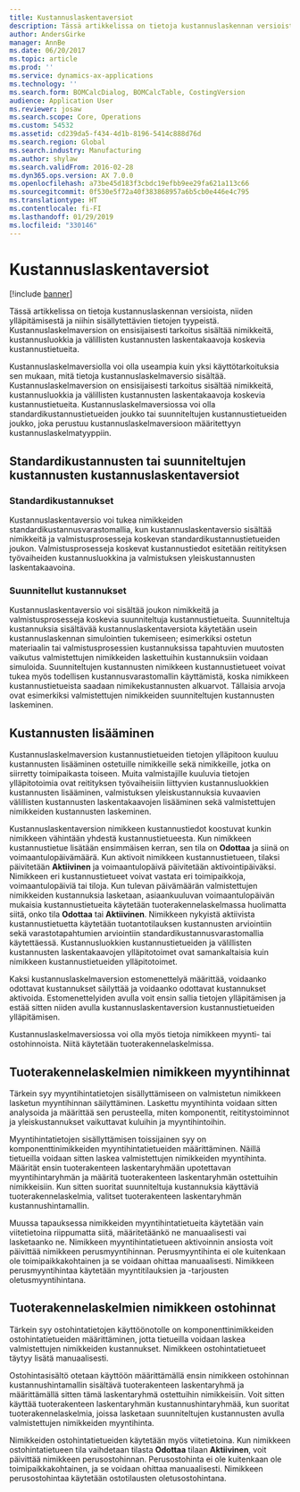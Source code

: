 ```yaml
---
title: Kustannuslaskentaversiot
description: Tässä artikkelissa on tietoja kustannuslaskennan versioista, niiden ylläpitämisestä ja niihin sisällytettävien tietojen tyypeistä. Kustannuslaskelmaversion on ensisijaisesti tarkoitus sisältää nimikkeitä, kustannusluokkia ja välillisten kustannusten laskentakaavoja koskevia kustannustietueita.
author: AndersGirke
manager: AnnBe
ms.date: 06/20/2017
ms.topic: article
ms.prod: ''
ms.service: dynamics-ax-applications
ms.technology: ''
ms.search.form: BOMCalcDialog, BOMCalcTable, CostingVersion
audience: Application User
ms.reviewer: josaw
ms.search.scope: Core, Operations
ms.custom: 54532
ms.assetid: cd239da5-f434-4d1b-8196-5414c888d76d
ms.search.region: Global
ms.search.industry: Manufacturing
ms.author: shylaw
ms.search.validFrom: 2016-02-28
ms.dyn365.ops.version: AX 7.0.0
ms.openlocfilehash: a73be45d183f3cbdc19efbb9ee29fa621a113c66
ms.sourcegitcommit: 0f530e5f72a40f383868957a6b5cb0e446e4c795
ms.translationtype: HT
ms.contentlocale: fi-FI
ms.lasthandoff: 01/29/2019
ms.locfileid: "330146"
---
```

# <a name="costing-versions"></a>Kustannuslaskentaversiot

[!include [banner](../includes/banner.md)]

Tässä artikkelissa on tietoja kustannuslaskennan versioista, niiden ylläpitämisestä ja niihin sisällytettävien tietojen tyypeistä. Kustannuslaskelmaversion on ensisijaisesti tarkoitus sisältää nimikkeitä, kustannusluokkia ja välillisten kustannusten laskentakaavoja koskevia kustannustietueita.

Kustannuslaskelmaversiolla voi olla useampia kuin yksi käyttötarkoituksia sen mukaan, mitä tietoja kustannuslaskelmaversio sisältää. Kustannuslaskelmaversion on ensisijaisesti tarkoitus sisältää nimikkeitä, kustannusluokkia ja välillisten kustannusten laskentakaavoja koskevia kustannustietueita. Kustannuslaskelmaversiossa voi olla standardikustannustietueiden joukko tai suunniteltujen kustannustietueiden joukko, joka perustuu kustannuslaskelmaversioon määritettyyn kustannuslaskelmatyyppiin.

## <a name="costing-versions-for-standard-or-planned-costs"></a>Standardikustannusten tai suunniteltujen kustannusten kustannuslaskentaversiot
### <a name="standard-costs"></a>Standardikustannukset

Kustannuslaskentaversio voi tukea nimikkeiden standardikustannusvarastomallia, kun kustannuslaskentaversio sisältää nimikkeitä ja valmistusprosesseja koskevan standardikustannustietueiden joukon. Valmistusprosesseja koskevat kustannustiedot esitetään reitityksen työvaiheiden kustannusluokkina ja valmistuksen yleiskustannusten laskentakaavoina.

### <a name="planned-costs"></a>Suunnitellut kustannukset

Kustannuslaskentaversio voi sisältää joukon nimikkeitä ja valmistusprosesseja koskevia suunniteltuja kustannustietueita. Suunniteltuja kustannuksia sisältävää kustannuslaskentaversiota käytetään usein kustannuslaskennan simulointien tukemiseen; esimerkiksi ostetun materiaalin tai valmistusprosessien kustannuksissa tapahtuvien muutosten vaikutus valmistettujen nimikkeiden laskettuihin kustannuksiin voidaan simuloida. Suunniteltujen kustannusten nimikkeen kustannustietueet voivat tukea myös todellisen kustannusvarastomallin käyttämistä, koska nimikkeen kustannustietueista saadaan nimikekustannusten alkuarvot. Tällaisia arvoja ovat esimerkiksi valmistettujen nimikkeiden suunniteltujen kustannusten laskeminen.

## <a name="entering-costs"></a>Kustannusten lisääminen
Kustannuslaskelmaversion kustannustietueiden tietojen ylläpitoon kuuluu kustannusten lisääminen ostetuille nimikkeille sekä nimikkeille, jotka on siirretty toimipaikasta toiseen. Muita valmistajille kuuluvia tietojen ylläpitotoimia ovat reitityksen työvaiheisiin liittyvien kustannusluokkien kustannusten lisääminen, valmistuksen yleiskustannuksia kuvaavien välillisten kustannusten laskentakaavojen lisääminen sekä valmistettujen nimikkeiden kustannusten laskeminen. 

Kustannuslaskentaversion nimikkeen kustannustiedot koostuvat kunkin nimikkeen vähintään yhdestä kustannustietueesta. Kun nimikkeen kustannustietue lisätään ensimmäisen kerran, sen tila on **Odottaa** ja siinä on voimaantulopäivämäärä. Kun aktivoit nimikkeen kustannustietueen, tilaksi päivitetään **Aktiivinen** ja voimaantulopäivä päivitetään aktivointipäiväksi. Nimikkeen eri kustannustietueet voivat vastata eri toimipaikkoja, voimaantulopäiviä tai tiloja. Kun tulevan päivämäärän valmistettujen nimikkeiden kustannuksia lasketaan, asiaankuuluvan voimaantulopäivän mukaisia kustannustietueita käytetään tuoterakennelaskelmassa huolimatta siitä, onko tila **Odottaa** tai **Aktiivinen**. Nimikkeen nykyistä aktiivista kustannustietuetta käytetään tuotantotilauksen kustannusten arviointiin sekä varastotapahtumien arviointiin standardikustannusvarastomallia käytettäessä. Kustannusluokkien kustannustietueiden ja välillisten kustannusten laskentakaavojen ylläpitotoimet ovat samankaltaisia kuin nimikkeen kustannustietueiden ylläpitotoimet. 

Kaksi kustannuslaskelmaversion estomenettelyä määrittää, voidaanko odottavat kustannukset säilyttää ja voidaanko odottavat kustannukset aktivoida. Estomenettelyiden avulla voit ensin sallia tietojen ylläpitämisen ja estää sitten niiden avulla kustannuslaskentaversion kustannustietueiden ylläpitämisen. 

Kustannuslaskelmaversiossa voi olla myös tietoja nimikkeen myynti- tai ostohinnoista. Niitä käytetään tuoterakennelaskelmissa.

## <a name="item-sales-prices-for-bom-calculations"></a>Tuoterakennelaskelmien nimikkeen myyntihinnat
Tärkein syy myyntihintatietojen sisällyttämiseen on valmistetun nimikkeen lasketun myyntihinnan säilyttäminen. Laskettu myyntihinta voidaan sitten analysoida ja määrittää sen perusteella, miten komponentit, reititystoiminnot ja yleiskustannukset vaikuttavat kuluihin ja myyntihintoihin. 

Myyntihintatietojen sisällyttämisen toissijainen syy on komponenttinimikkeiden myyntihintatietueiden määrittäminen. Näillä tietueilla voidaan sitten laskea valmistettujen nimikkeiden myyntihinta. Määrität ensin tuoterakenteen laskentaryhmään upotettavan myyntihintaryhmän ja määritä tuoterakenteen laskentaryhmän ostettuihin nimikkeisiin. Kun sitten suoritat suunniteltuja kustannuksia käyttäviä tuoterakennelaskelmia, valitset tuoterakenteen laskentaryhmän kustannushintamallin. 

Muussa tapauksessa nimikkeiden myyntihintatietueita käytetään vain viitetietoina riippumatta siitä, määritetäänkö ne manuaalisesti vai lasketaanko ne. Nimikkeen myyntihintatietueen aktivoinnin ansiosta voit päivittää nimikkeen perusmyyntihinnan. Perusmyyntihinta ei ole kuitenkaan ole toimipaikkakohtainen ja se voidaan ohittaa manuaalisesti. Nimikkeen perusmyyntihintaa käytetään myyntitilauksien ja -tarjousten oletusmyyntihintana.

## <a name="item-purchase-prices-for-bom-calculations"></a>Tuoterakennelaskelmien nimikkeen ostohinnat
Tärkein syy ostohintatietojen käyttöönotolle on komponenttinimikkeiden ostohintatietueiden määrittäminen, jotta tietueilla voidaan laskea valmistettujen nimikkeiden kustannukset. Nimikkeen ostohintatietueet täytyy lisätä manuaalisesti. 

Ostohintasisältö otetaan käyttöön määrittämällä ensin nimikkeen ostohinnan kustannushintamallin sisältävä tuoterakenteen laskentaryhmä ja määrittämällä sitten tämä laskentaryhmä ostettuihin nimikkeisiin. Voit sitten käyttää tuoterakenteen laskentaryhmän kustannushintaryhmää, kun suoritat tuoterakennelaskelmia, joissa lasketaan suunniteltujen kustannusten avulla valmistettujen nimikkeiden myyntihinta. 

Nimikkeiden ostohintatietueiden käytetään myös viitetietoina. Kun nimikkeen ostohintatietueen tila vaihdetaan tilasta **Odottaa** tilaan **Aktiivinen**, voit päivittää nimikkeen perusostohinnan. Perusostohinta ei ole kuitenkaan ole toimipaikkakohtainen, ja se voidaan ohittaa manuaalisesti. Nimikkeen perusostohintaa käytetään ostotilausten oletusostohintana.




